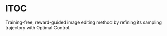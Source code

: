 # ITOC
Training-free, reward-guided image editing method by refining its sampling trajectory with Optimal Control.
